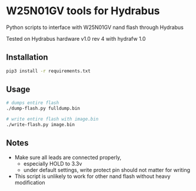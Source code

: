 # W25N01GV tools for Hydrabus

Python scripts to interface with W25N01GV nand flash through Hydrabus

Tested on Hydrabus hardware v1.0 rev 4 with hydrafw 1.0

## Installation


```bash
pip3 install -r requirements.txt
```

## Usage

```bash
# dumps entire flash
./dump-flash.py fulldump.bin
```

```bash
# write entire flash with image.bin
./write-flash.py image.bin
```

## Notes

* Make sure all leads are connected properly, 
  * especially HOLD to 3.3v
  * under default settings, write protect pin should not matter for writing
* This script is unlikely to work for other nand flash without heavy modification